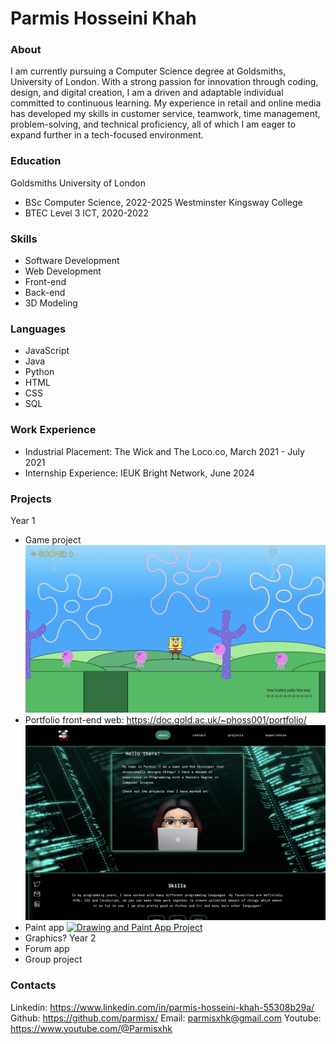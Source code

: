 # Parmis Hosseini Khah

### About
I am currently pursuing a Computer Science degree at Goldsmiths, University of London. With a strong passion for innovation through coding, design, and digital creation, I am a driven and adaptable individual committed to continuous learning. My experience in retail and online media has developed my skills in customer service, teamwork, time management, problem-solving, and technical proficiency, all of which I am eager to expand further in a tech-focused environment.

### Education
Goldsmiths University of London
- BSc Computer Science, 2022-2025
Westminster Kingsway College
- BTEC Level 3 ICT, 2020-2022

### Skills 
- Software Development
- Web Development
- Front-end
- Back-end
- 3D Modeling

### Languages
- JavaScript
- Java
- Python
- HTML
- CSS
- SQL

### Work Experience
- Industrial Placement: The Wick and The Loco.co, March 2021 - July 2021
- Internship Experience: IEUK Bright Network, June 2024

### Projects
Year 1
- Game project
[![Spongebob Game Project](img/spongebobgamesrc.png)](https://www.youtube.com/@Parmisxhk)
- Portfolio front-end web: https://doc.gold.ac.uk/~phoss001/portfolio/
[![Front-End Web Portfolio Project](img/portfoliofrontend.png)](https://doc.gold.ac.uk/~phoss001/portfolio/)
- Paint app
[![Drawing and Paint App Project](img/paintapp)](https://www.youtube.com/@Parmisxhk)
- Graphics?
Year 2
- Forum app
- Group project

### Contacts
Linkedin: https://www.linkedin.com/in/parmis-hosseini-khah-55308b29a/
Github: https://github.com/parmisx/
Email: parmisxhk@gmail.com
Youtube: https://www.youtube.com/@Parmisxhk
